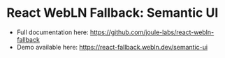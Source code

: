 # React WebLN Fallback: Semantic UI

* Full documentation here: https://github.com/joule-labs/react-webln-fallback
* Demo available here: https://react-fallback.webln.dev/semantic-ui
